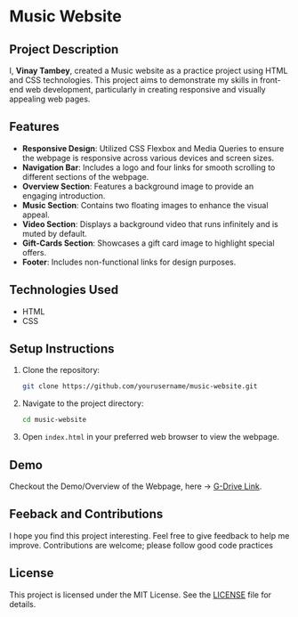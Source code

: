 # Music Website

## Project Description

I, **Vinay Tambey**, created a Music website as a practice project using HTML and CSS technologies. This project aims to demonstrate my skills in front-end web development, particularly in creating responsive and visually appealing web pages.

## Features

- **Responsive Design**: Utilized CSS Flexbox and Media Queries to ensure the webpage is responsive across various devices and screen sizes.
- **Navigation Bar**: Includes a logo and four links for smooth scrolling to different sections of the webpage.
- **Overview Section**: Features a background image to provide an engaging introduction.
- **Music Section**: Contains two floating images to enhance the visual appeal.
- **Video Section**: Displays a background video that runs infinitely and is muted by default.
- **Gift-Cards Section**: Showcases a gift card image to highlight special offers.
- **Footer**: Includes non-functional links for design purposes.

## Technologies Used

- HTML
- CSS

## Setup Instructions

1. Clone the repository:
   ```bash
   git clone https://github.com/yourusername/music-website.git 
   ```
2. Navigate to the project directory:
    ```bash
    cd music-website
    ```
3. Open `index.html` in your preferred web browser to view the webpage.

## Demo
Checkout the Demo/Overview of the Webpage, here -> [G-Drive Link](https://drive.google.com/file/d/1C-4PIbHNFJzbha3ikNB6q7n3JYz3lCLY/view?usp=sharing).

## Feeback and Contributions

I hope you find this project interesting. Feel free to give feedback to help me improve. Contributions are welcome; please follow good code practices

## License

This project is licensed under the MIT License. See the [LICENSE](https://github.com/VinayNoogler000/Music-Website/blob/main/LICENSE.txt) file for details.
